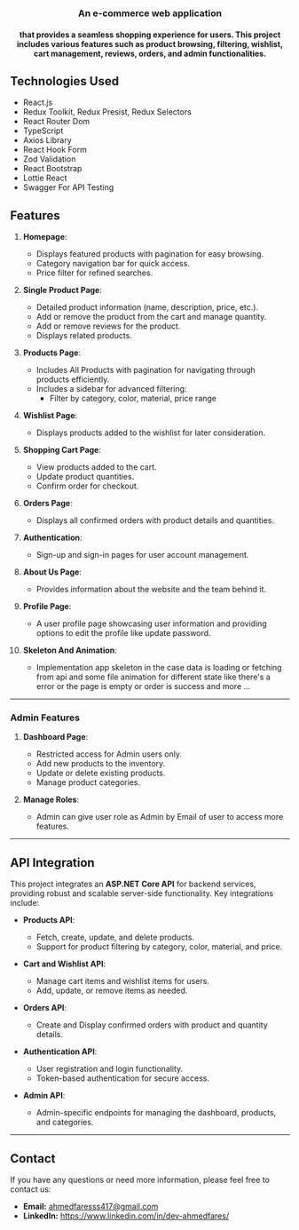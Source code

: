 <div align="center">
<!-- <a href="https://snapgram-official.vercel.app/"><img  src="/public/assets/images/logo.svg" width="120" height="auto"/></a>
<h2></h2> -->
<h3>An e-commerce web application</h3>
<h4>that provides a seamless shopping experience for users. This project includes various features such as product browsing, filtering, wishlist, cart management, reviews, orders, and admin functionalities.
</h4>
</div>
<h2></h2>
<!-- <center><a href="https://snapgram-official.vercel.app/"><img src="/public/assets/images/background.jpg"/></a></center> -->

## Technologies Used 
* React.js
* Redux Toolkit, Redux Presist, Redux Selectors
* React Router Dom
* TypeScript
* Axios Library
* React Hook Form 
* Zod Validation
* React Bootstrap
* Lottie React
* Swagger For API Testing


<h2>Features</h2>

1. **Homepage**:
   - Displays featured products with pagination for easy browsing.
   - Category navigation bar for quick access.
   - Price filter for refined searches.

2. **Single Product Page**:
   - Detailed product information (name, description, price, etc.).
   - Add or remove the product from the cart and manage quantity.
   - Add or remove reviews for the product.
   - Displays related products.

3. **Products Page**:
    - Includes All Products with pagination for navigating through products efficiently. 
   - Includes a sidebar for advanced filtering:
     - Filter by category, color, material,  price range

4. **Wishlist Page**:
   - Displays products added to the wishlist for later consideration.

5. **Shopping Cart Page**:
   - View products added to the cart.
   - Update product quantities.
   - Confirm order for checkout.

6. **Orders Page**:
   - Displays all confirmed orders with product details and quantities.

7. **Authentication**:
   - Sign-up and sign-in pages for user account management.

8. **About Us Page**:
   - Provides information about the website and the team behind it.

9. **Profile Page**:
   - A user profile page showcasing user information and providing options to edit the profile like update password.

9. **Skeleton And Animation**:
   - Implementation app skeleton in the case data is loading or fetching from api and some file animation for different state like there's a error or the page is empty or order is success and more ...

---

### Admin Features
1. **Dashboard Page**:
   - Restricted access for Admin users only.
   - Add new products to the inventory.
   - Update or delete existing products.
   - Manage product categories.

2. **Manage Roles**:
   - Admin can give user role as Admin by Email of user to access more features. 

---

## API Integration

This project integrates an **ASP.NET Core API** for backend services, providing robust and scalable server-side functionality. Key integrations include:

- **Products API**:
  - Fetch, create, update, and delete products.
  - Support for product filtering by category, color, material, and price.

- **Cart and Wishlist API**:
  - Manage cart items and wishlist items for users.
  - Add, update, or remove items as needed.

- **Orders API**:
  - Create and Display confirmed orders with product and quantity details.

- **Authentication API**:
  - User registration and login functionality.
  - Token-based authentication for secure access.

- **Admin API**:
  - Admin-specific endpoints for managing the dashboard, products, and categories.

---

<h2>Contact</h2>

If you have any questions or need more information, please feel free to contact us:

* **Email:** ahmedfaresss417@gmail.com
* **LinkedIn:** https://www.linkedin.com/in/dev-ahmedfares/